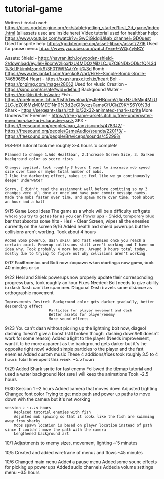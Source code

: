 # tutorial-game
Written tutorial used: https://docs.godotengine.org/en/stable/getting_started/first_2d_game/index.html (all assets used are inside here)
Video tutorial used for healthbar help: https://www.youtube.com/watch?v=GwCiGixlqiU&ab_channel=GDQuest 
Used for sprite help: https://godotengine.org/asset-library/asset/2716
Used for pause menu: https://www.youtube.com/watch?v=e9-WQg1yMCY

Assets:
	Shield - https://havran.itch.io/wooden-shield-2/download/eyJleHBpcmVzIjoxNzU4MDQzMjIzLCJpZCI6NDIxODk4fQ%3d%3d.IFkfmMzonrk973F011WRAArYqjk%3d 
	Bomb - https://www.deviantart.com/raenko87/art/FREE-Simple-Bomb-Sprite-746596954
	Heart - https://xxashuraxx.itch.io/heart
	Bolt - https://pngimg.com/image/28062
	Used for Music Creation - https://suno.com/create?wid=default
	Background Water - https://ninjikin.itch.io/water
	Fish - https://pixelgnome.itch.io/fish/download/eyJleHBpcmVzIjoxNzU5Mjg4MzU2LCJpZCI6MzM0MDE1Nn0%3d.2eGl3ykzsCamsCfUCiaZ9KYS6Y0%3d
	Shark - https://sergeant-slash.itch.io/32x32-animated-shark-sprite
	More Underwater Enemies - https://free-game-assets.itch.io/free-underwater-enemies-pixel-art-character-pack
	SFX - https://freesound.org/people/Joao_Janz/sounds/478342/
		- https://freesound.org/people/GameAudio/sounds/220173/
		- https://freesound.org/people/Breviceps/sounds/452998/
	
9/8-9/9
	Tutorial took me roughly 3-4 hours to complete

	Planned to change 1.Add Healthbar, 2.Increase Screen Size, 3. Darken background color as score rises

	Changes applied, took roughly 3 hours I want to increase mob speed size over time or maybe total number of mobs. 
	I like the darkening effect, makes it feel like we go continuously deeper underwater

	Sorry, I didn't read the assignment well before comitting so my 3 changes were all done at once and have poor commit message names. 
	Made the mobs faster over time, and spawn more over time, took about an hour and a half

9/15
	Game Loop Ideas
	The game as a whole will be a difficulty soft gate where you try to get as far as you can
	Power ups - Shield, temporary blue bar that absorbs some hits
			  - Heal
			  - Clear Screen, wipes all the enemies currently on the screen
9/16
	Added health and shield powerups but the collisions aren't working. Took about 4 hours
	
	Added Bomb powerup, dash skill and fast enemies once you reach a certain point. Powerup collisions still aren't working and I have no idea why. Took probably 4 more hours. Around 8 hours total today, mostly due to trying to figure out why collisions aren't working
	
9/17
	FastEnemies and Bolt now despawn when starting a new game, took 40 minutes or so
	
	
9/22
	Heal and Shield powerups now properly update their corresponding progress bars, took roughly an hour
	Fixes Needed: Bolt needs to give ability to dash
					Dash can't be spammed
					Diagonal Dash travels same distance as orthographic movement
					
	Improvements Desired: Background color gets darker gradually, better descending effect
						Particles for player movement and dash
						Better assets for player/enemy
						More sound effects
					
9/23
	You can't dash without picking up the lightning bolt now, diagnol dashing doesn't give a boost (still broken though, dashing down/left doesn't work for some reason)
	Added a light to the player (Needs improvement, want it to be more apparent as the background gets darker but it's the opposite right now)
	Added simple particles to the player and the fast enemies
	Added custom music
	These 4 additions/fixes took roughly 3.5 to 4 hours
	Total time spent this week: ~5.5 hours
	
9/29
	Added Shark sprite for fast enemy
	Followed the tilemap tutorial and used a water background
	Not sure I will keep the animations	
	Took ~2.5 hours

9/30
	Session 1 ~2 hours
		Added camera that moves down
		Adjusted Lighting
		Changed font color
		Trying to get mob path and power up paths to move down with the camera but it's not working
		
	Session 2 ~1.75 hours
		Replaced tutorial enemies with fish
		Adjusted mob spawing so that it looks like the fish are swimming away from sharks
		Mobs spawn location is based on player location instead of path since I couldn't move the path with the camera
		Lengthened background art
		
10/1
	Adjustments to enemy sizes, movement, lighting
	~15 minutes
	
10/5
	Created and added wireframe of menus and flows
	~45 minutes
	
10/6
	Changed main menu 
	Added a pause menu
	Added some sound effects for picking up power ups
	Added audio channels
	Added a volume settings menu
	~3.5 hours
